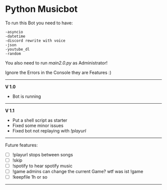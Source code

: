 # **Python Musicbot**


To run this Bot you need to have:
    
    -asyncio
    -datetime
    -discord rewrite with voice
    -json
    -youtube_dl
    -random

You also need to run *main2.0.py* as Administrator!

Ignore the Errors in the Console they are Features :)

---

**V 1.0**
- Bot is running
---

**V 1.1**
- Put a shell script as starter
- Fixed some minor issues
- Fixed bot not replaying with *!playurl*
---

Future features:

- [ ] !playurl stops between songs
- [ ] !skip
- [ ] !spotify to hear spotify music
- [ ] !game admins can change the current Game? wtf was ist !game
- [ ] !keepfile 1h or so

---

